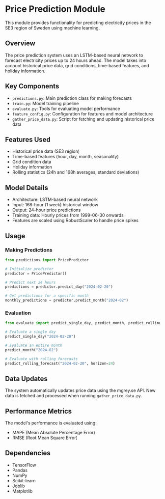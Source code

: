 # Price Prediction Module

This module provides functionality for predicting electricity prices in the SE3 region of Sweden using machine learning.

## Overview

The price prediction system uses an LSTM-based neural network to forecast electricity prices up to 24 hours ahead. The model takes into account historical price data, grid conditions, time-based features, and holiday information.

## Key Components

- `predictions.py`: Main prediction class for making forecasts
- `train.py`: Model training pipeline
- `evaluate.py`: Tools for evaluating model performance
- `feature_config.py`: Configuration for features and model architecture
- `gather_price_data.py`: Script for fetching and updating historical price data

## Features Used

- Historical price data (SE3 region)
- Time-based features (hour, day, month, seasonality)
- Grid condition data
- Holiday information
- Rolling statistics (24h and 168h averages, standard deviations)

## Model Details

- Architecture: LSTM-based neural network
- Input: 168-hour (1 week) historical window
- Output: 24-hour price predictions
- Training data: Hourly prices from 1999-06-30 onwards
- Features are scaled using RobustScaler to handle price spikes

## Usage

### Making Predictions

```python
from predictions import PricePredictor

# Initialize predictor
predictor = PricePredictor()

# Predict next 24 hours
predictions = predictor.predict_day("2024-02-20")

# Get predictions for a specific month
monthly_predictions = predictor.predict_month("2024-02")
```

### Evaluation

```python
from evaluate import predict_single_day, predict_month, predict_rolling_forecast

# Evaluate a single day
predict_single_day("2024-02-20")

# Evaluate an entire month
predict_month("2024-02")

# Evaluate with rolling forecasts
predict_rolling_forecast("2024-02-20", horizon=24)
```

## Data Updates

The system automatically updates price data using the mgrey.se API. New data is fetched and processed when running `gather_price_data.py`.

## Performance Metrics

The model's performance is evaluated using:
- MAPE (Mean Absolute Percentage Error)
- RMSE (Root Mean Square Error)

## Dependencies

- TensorFlow
- Pandas
- NumPy
- Scikit-learn
- Joblib
- Matplotlib 